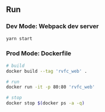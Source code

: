 ## Run

### Dev Mode: Webpack dev server

```bash
yarn start
```

### Prod Mode: Dockerfile

```bash
# build
docker build --tag 'rvfc_web' .

# run
docker run -it -p 80:80 'rvfc_web'

# stop
docker stop $(docker ps -a -q)
```
